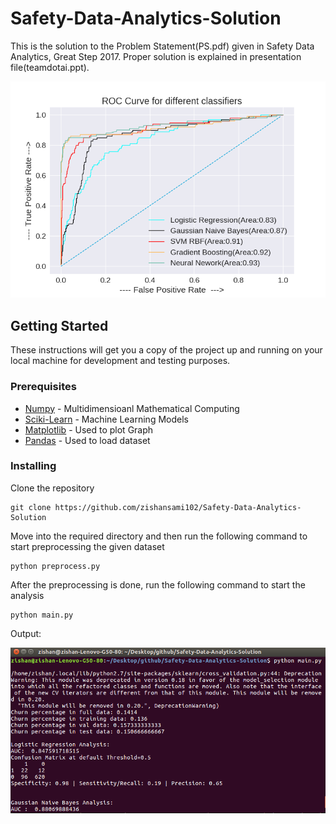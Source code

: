 # Safety-Data-Analytics-Solution

This is the solution to the Problem Statement(PS.pdf) given in Safety Data Analytics, Great Step 2017. Proper solution is explained in presentation file(teamdotai.ppt).

![alt text](roc.png)

## Getting Started

These instructions will get you a copy of the project up and running on your local machine for development and testing purposes.

### Prerequisites


* [Numpy](http://www.numpy.org/) - Multidimensioanl Mathematical Computing 
* [Sciki-Learn](http://scikit-learn.org/stable/install.html) - Machine Learning Models
* [Matplotlib](https://matplotlib.org/contents.html) - Used to plot Graph
* [Pandas](http://pandas.pydata.org/pandas-docs/version/0.18.0/) - Used to load dataset

### Installing

Clone the repository

```
git clone https://github.com/zishansami102/Safety-Data-Analytics-Solution
```
Move into the required directory and then run the following command to start preprocessing the given dataset

```
python preprocess.py
```
After the preprocessing is done, run the following command to start the analysis

```
python main.py
```

Output:

![alt text](main.png)
